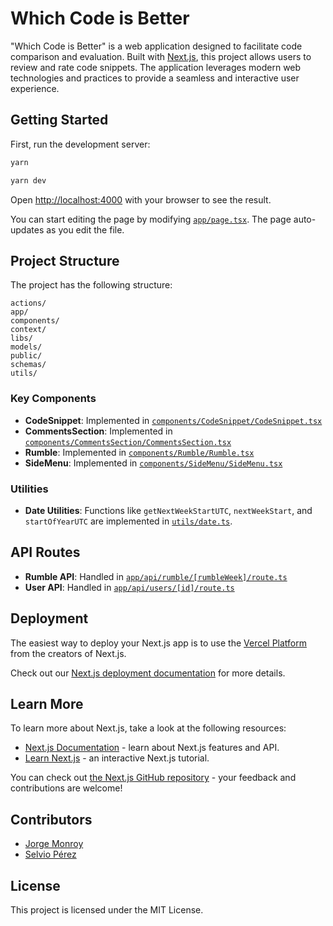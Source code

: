 # Which Code is Better

"Which Code is Better" is a web application designed to facilitate code comparison and evaluation. Built with [Next.js](https://nextjs.org/), this project allows users to review and rate code snippets. The application leverages modern web technologies and practices to provide a seamless and interactive user experience.

## Getting Started

First, run the development server:

```bash
yarn

yarn dev
```

Open [http://localhost:4000](http://localhost:4000) with your browser to see the result.

You can start editing the page by modifying [`app/page.tsx`](./app/page.tsx). The page auto-updates as you edit the file.

## Project Structure

The project has the following structure:

```
actions/
app/
components/
context/
libs/
models/
public/
schemas/
utils/
```

### Key Components

- **CodeSnippet**: Implemented in [`components/CodeSnippet/CodeSnippet.tsx`](./components/CodeSnippet/CodeSnippet.tsx)
- **CommentsSection**: Implemented in [`components/CommentsSection/CommentsSection.tsx`](./components/CommentsSection/CommentsSection.tsx)
- **Rumble**: Implemented in [`components/Rumble/Rumble.tsx`](./components/Rumble/Rumble.tsx)
- **SideMenu**: Implemented in [`components/SideMenu/SideMenu.tsx`](./components/SideMenu/SideMenu.tsx)

### Utilities

- **Date Utilities**: Functions like `getNextWeekStartUTC`, `nextWeekStart`, and `startOfYearUTC` are implemented in [`utils/date.ts`](./utils/date.ts).

## API Routes

- **Rumble API**: Handled in [`app/api/rumble/[rumbleWeek]/route.ts`](./app/api/rumble/[rumbleWeek]/route.ts)
- **User API**: Handled in [`app/api/users/[id]/route.ts`](./app/api/users/[id]/route.ts)

## Deployment

The easiest way to deploy your Next.js app is to use the [Vercel Platform](https://vercel.com/new?utm_medium=default-template&filter=next.js&utm_source=create-next-app&utm_campaign=create-next-app-readme) from the creators of Next.js.

Check out our [Next.js deployment documentation](https://nextjs.org/docs/deployment) for more details.

## Learn More

To learn more about Next.js, take a look at the following resources:

- [Next.js Documentation](https://nextjs.org/docs) - learn about Next.js features and API.
- [Learn Next.js](https://nextjs.org/learn) - an interactive Next.js tutorial.

You can check out [the Next.js GitHub repository](https://github.com/vercel/next.js/) - your feedback and contributions are welcome!

## Contributors

- [Jorge Monroy](https://www.linkedin.com/in/jorge-luis-monroy-herrera/)
- [Selvio Pérez](https://www.linkedin.com/in/selvio-perez-vergara-77618073/)

## License

This project is licensed under the MIT License.